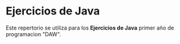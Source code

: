 # Ejercicios de Java

Este repertorio se utiliza para los **Ejercicios de Java** primer año de programacion "DAW".

